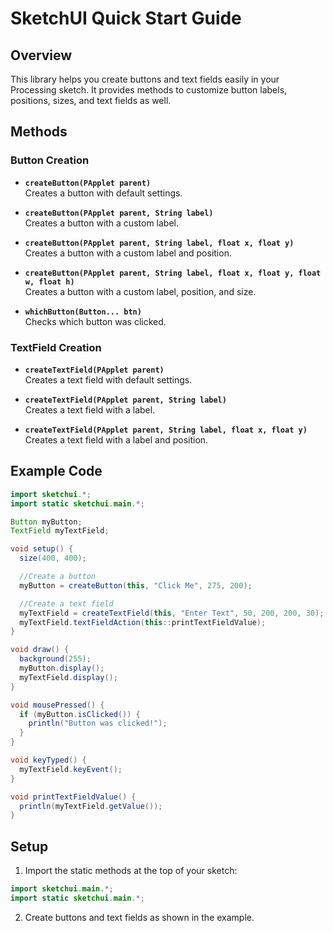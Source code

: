 # SketchUI Quick Start Guide

## Overview

This library helps you create buttons and text fields easily in your Processing sketch. It provides methods to customize button labels, positions, sizes, and text fields as well.

## Methods

### Button Creation

- **`createButton(PApplet parent)`**  
  Creates a button with default settings.

- **`createButton(PApplet parent, String label)`**  
  Creates a button with a custom label.

- **`createButton(PApplet parent, String label, float x, float y)`**  
  Creates a button with a custom label and position.

- **`createButton(PApplet parent, String label, float x, float y, float w, float h)`**  
  Creates a button with a custom label, position, and size.

- **`whichButton(Button... btn)`**  
  Checks which button was clicked.

### TextField Creation

- **`createTextField(PApplet parent)`**  
  Creates a text field with default settings.

- **`createTextField(PApplet parent, String label)`**  
  Creates a text field with a label.

- **`createTextField(PApplet parent, String label, float x, float y)`**  
  Creates a text field with a label and position.

## Example Code

```java
import sketchui.*;
import static sketchui.main.*;

Button myButton;
TextField myTextField;

void setup() {
  size(400, 400);

  //Create a button
  myButton = createButton(this, "Click Me", 275, 200);

  //Create a text field
  myTextField = createTextField(this, "Enter Text", 50, 200, 200, 30);
  myTextField.textFieldAction(this::printTextFieldValue);
}

void draw() {
  background(255);
  myButton.display();
  myTextField.display();
}

void mousePressed() {
  if (myButton.isClicked()) {
    println("Button was clicked!");
  }
}

void keyTyped() {
  myTextField.keyEvent();
}

void printTextFieldValue() {
  println(myTextField.getValue());
}
```

## Setup

1. Import the static methods at the top of your sketch:

```java
import sketchui.main.*;
import static sketchui.main.*;
```

2. Create buttons and text fields as shown in the example.

